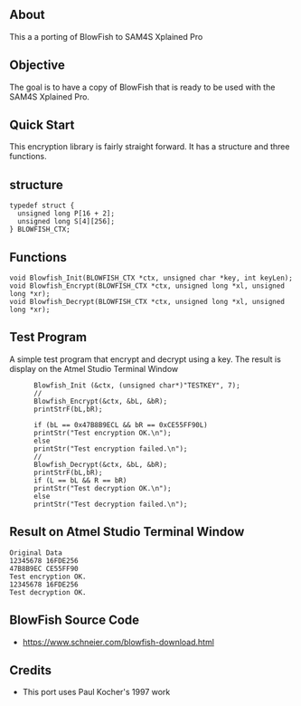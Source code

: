 ## About

This a a porting of BlowFish to SAM4S Xplained Pro

## Objective

The goal is to have a copy of BlowFish that is ready to be used with the SAM4S Xplained Pro.


## Quick Start

This encryption library is fairly straight forward. It has a structure and three functions.

## structure
```
typedef struct {
  unsigned long P[16 + 2];
  unsigned long S[4][256];
} BLOWFISH_CTX;
```
## Functions

```
void Blowfish_Init(BLOWFISH_CTX *ctx, unsigned char *key, int keyLen);
void Blowfish_Encrypt(BLOWFISH_CTX *ctx, unsigned long *xl, unsigned long *xr);
void Blowfish_Decrypt(BLOWFISH_CTX *ctx, unsigned long *xl, unsigned long *xr);
```

## Test Program

A simple test program that encrypt and decrypt using a key. 
The result is display on the Atmel Studio Terminal Window 

```
	  Blowfish_Init (&ctx, (unsigned char*)"TESTKEY", 7);
	  //
	  Blowfish_Encrypt(&ctx, &bL, &bR);
	  printStrF(bL,bR);
	   
	  if (bL == 0x47B8B9ECL && bR == 0xCE55FF90L)
	  printStr("Test encryption OK.\n");
	  else
	  printStr("Test encryption failed.\n");
	  //
	  Blowfish_Decrypt(&ctx, &bL, &bR);
	  printStrF(bL,bR);
	  if (L == bL && R == bR)
	  printStr("Test decryption OK.\n");
	  else
	  printStr("Test decryption failed.\n");
```


## Result on Atmel Studio Terminal Window 

```
Original Data
12345678 16FDE256
47B8B9EC CE55FF90
Test encryption OK.
12345678 16FDE256
Test decryption OK.
```


## BlowFish Source Code

- https://www.schneier.com/blowfish-download.html 
 
## Credits

-  This port uses Paul Kocher's 1997 work

